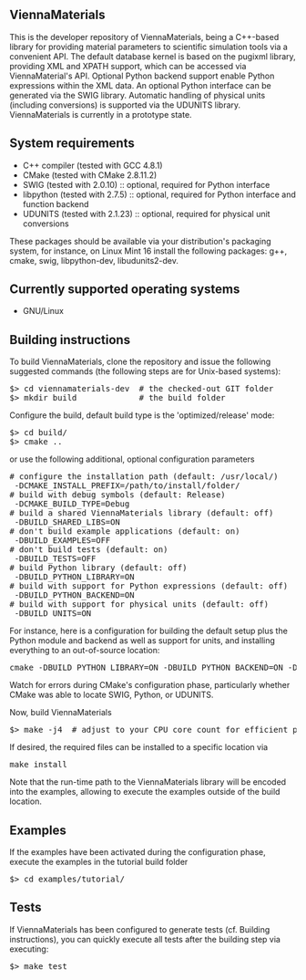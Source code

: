 ViennaMaterials
--------------------------

This is the developer repository of ViennaMaterials, being a C++-based
library for providing material parameters to scientific simulation tools via a
convenient API. The default database kernel is based on the pugixml library,
providing XML and XPATH support, which can be accessed via ViennaMaterial's API.
Optional Python backend support enable Python expressions within the XML data.
An optional Python interface can be generated via the SWIG library.
Automatic handling of physical units (including conversions) is supported via the UDUNITS library.
ViennaMaterials is currently in a prototype state.


System requirements
--------------------------

* C++ compiler (tested with GCC 4.8.1)
* CMake (tested with CMake 2.8.11.2)
* SWIG (tested with 2.0.10) :: optional, required for Python interface
* libpython (tested with 2.7.5) :: optional, required for Python interface and function backend
* UDUNITS (tested with 2.1.23) :: optional, required for physical unit conversions

These packages should be available via your distribution's packaging system,
for instance, on Linux Mint 16 install the following packages: g++, cmake, swig, libpython-dev, libudunits2-dev.

Currently supported operating systems
--------------------------

* GNU/Linux

Building instructions
--------------------------

To build ViennaMaterials, clone the repository and issue the following suggested commands (the following steps are for Unix-based systems):

<pre>
$> cd viennamaterials-dev  # the checked-out GIT folder
$> mkdir build             # the build folder
</pre>

Configure the build, default build type is the 'optimized/release' mode:
<pre>
$> cd build/
$> cmake ..
</pre>

or use the following additional, optional configuration parameters
<pre>
# configure the installation path (default: /usr/local/)
 -DCMAKE_INSTALL_PREFIX=/path/to/install/folder/
# build with debug symbols (default: Release)
 -DCMAKE_BUILD_TYPE=Debug
# build a shared ViennaMaterials library (default: off)
 -DBUILD_SHARED_LIBS=ON
# don't build example applications (default: on)
 -DBUILD_EXAMPLES=OFF
# don't build tests (default: on)
 -DBUILD_TESTS=OFF
# build Python library (default: off)
 -DBUILD_PYTHON_LIBRARY=ON
# build with support for Python expressions (default: off)
 -DBUILD_PYTHON_BACKEND=ON
# build with support for physical units (default: off)
 -DBUILD_UNITS=ON
</pre>

For instance, here is a configuration for building the default setup plus the Python module and backend as well as support for units,
and installing everything to an out-of-source location:
<pre>
cmake -DBUILD_PYTHON_LIBRARY=ON -DBUILD_PYTHON_BACKEND=ON -DBUILD_UNITS=ON -DCMAKE_INSTALL_PREFIX=/some/install/path/ ..
</pre>

Watch for errors during CMake's configuration phase, particularly whether CMake was able to locate SWIG, Python, or UDUNITS.

Now, build ViennaMaterials
<pre>
$> make -j4  # adjust to your CPU core count for efficient parallel building
</pre>

If desired, the required files can be installed to a specific location via
<pre>
make install
</pre>
Note that the run-time path to the ViennaMaterials library will be encoded into the examples,
allowing to execute the examples outside of the build location.



Examples
--------------------------

If the examples have been activated during the configuration phase, execute the examples in the tutorial build folder
<pre>
$> cd examples/tutorial/
</pre>

Tests
--------------------------

If ViennaMaterials has been configured to generate tests (cf. Building instructions),
you can quickly execute all tests after the building step via executing:
<pre>
$> make test
</pre>
